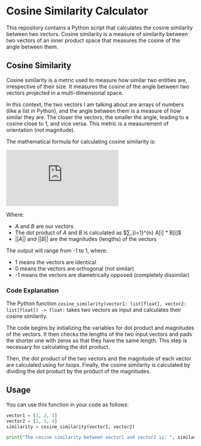 # Cosine Similarity Calculator

This repository contains a Python script that calculates the cosine similarity between two vectors. Cosine similarity is a measure of similarity between two vectors of an inner product space that measures the cosine of the angle between them.

## Cosine Similarity

Cosine similarity is a metric used to measure how similar two entities are, irrespective of their size. It measures the cosine of the angle between two vectors projected in a multi-dimensional space. 

In this context, the two vectors I am talking about are arrays of numbers (like a list in Python), and the angle between them is a measure of how similar they are. The closer the vectors, the smaller the angle, leading to a cosine close to 1, and vice versa. This metric is a measurement of orientation (not magnitude).

The mathematical formula for calculating cosine similarity is:

![Cosine Similarity Formula](https://latex.codecogs.com/svg.latex?%5Ctext%7BCosine%20Similarity%7D%20%3D%20%5Cfrac%7B%5Cvec%7BA%7D%20%5Ccdot%20%5Cvec%7BB%7D%7D%7B%5Cleft%20%5C%7C%20%5Cvec%7BA%7D%20%5Cright%20%5C%7C%20%5Cleft%20%5C%7C%20%5Cvec%7BB%7D%20%5Cright%20%5C%7C%7D)

Where:
- $A$ and $B$ are our vectors
- The dot product of $A$ and $B$ is calculated as $∑_{i=1}^{n} A[i] * B[i]$
- $||A||$ and $||B||$ are the magnitudes (lengths) of the vectors

The output will range from -1 to 1, where:
- 1 means the vectors are identical
- 0 means the vectors are orthogonal (not similar)
- -1 means the vectors are diametrically opposed (completely dissimilar)

### Code Explanation

The Python function `cosine_similarity(vector1: list[float], vector2: list[float]) -> float:` takes two vectors as input and calculates their cosine similarity.

The code begins by initializing the variables for dot product and magnitudes of the vectors. It then checks the lengths of the two input vectors and pads the shorter one with zeros so that they have the same length. This step is necessary for calculating the dot product.

Then, the dot product of the two vectors and the magnitude of each vector are calculated using for loops. Finally, the cosine similarity is calculated by dividing the dot product by the product of the magnitudes.

## Usage

You can use this function in your code as follows:

```python
vector1 = [1, 2, 3]
vector2 = [2, 3, 4]
similarity = cosine_similarity(vector1, vector2)

print("The cosine similarity between vector1 and vector2 is: ", similarity)
```